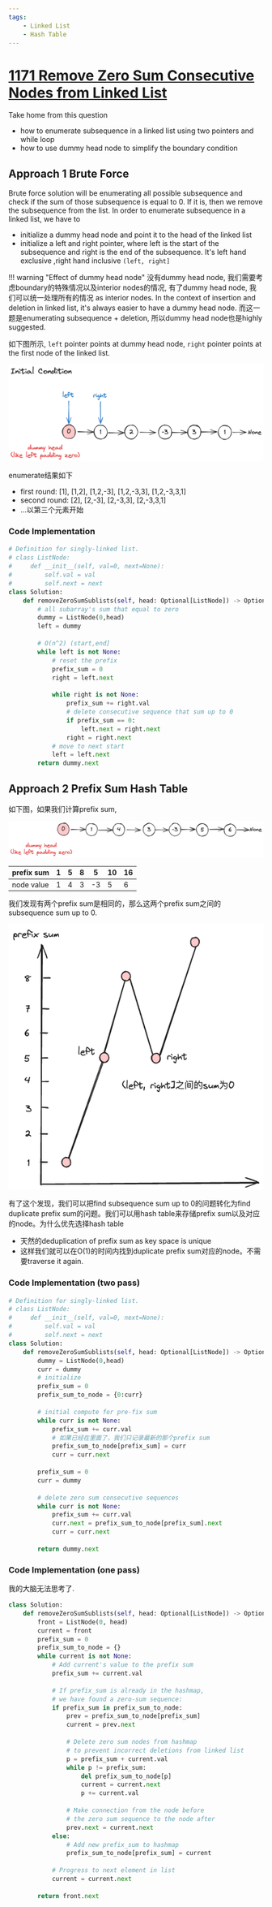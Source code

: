 ```yaml
---
tags:
    - Linked List
    - Hash Table
---
```


# [1171 Remove Zero Sum Consecutive Nodes from Linked List](https://leetcode.com/problems/remove-zero-sum-consecutive-nodes-from-linked-list/description/?envType=daily-question&envId=2024-03-12)

Take home from this question

- how to enumerate subsequence in a linked list using two pointers and while loop 
- how to use dummy head node to simplify the boundary condition

## Approach 1 Brute Force

Brute force solution will be enumerating all possible subsequence and check if the sum of those subsequence is equal to 0. If it is, then we remove the subsequence from the list. In order to enumerate subsequence in a linked list, we have to

- initialize a dummy head node and point it to the head of the linked list
- initialize a left and right pointer, where left is the start of the subsequence and right is the end of the subsequence. It's left hand exclusive ,right hand inclusive `(left, right]`

!!! warning "Effect of dummy head node"
    没有dummy head node, 我们需要考虑boundary的特殊情况以及interior nodes的情况, 有了dummy head node, 我们可以统一处理所有的情况 as interior nodes. In the context of insertion and deletion in linked list, it's always easier to have a dummy head node. 而这一题是enumerating subsequence + deletion, 所以dummy head node也是highly suggested.

如下图所示, `left` pointer points at dummy head node, `right` pointer points at the first node of the linked list. 

![](./assets/1.excalidraw.png)


enumerate结果如下

- first round: [1], [1,2], [1,2,-3], [1,2,-3,3], [1,2,-3,3,1]
- second round: [2], [2,-3], [2,-3,3], [2,-3,3,1]
- ...以第三个元素开始


### Code Implementation

```python
# Definition for singly-linked list.
# class ListNode:
#     def __init__(self, val=0, next=None):
#         self.val = val
#         self.next = next
class Solution:
    def removeZeroSumSublists(self, head: Optional[ListNode]) -> Optional[ListNode]:
        # all subarray's sum that equal to zero
        dummy = ListNode(0,head)
        left = dummy

        # O(n^2) (start,end]
        while left is not None:
            # reset the prefix
            prefix_sum = 0
            right = left.next

            while right is not None:
                prefix_sum += right.val
                # delete consecutive sequence that sum up to 0
                if prefix_sum == 0:
                    left.next = right.next
                right = right.next
            # move to next start
            left = left.next
        return dummy.next
```


## Approach 2 Prefix Sum Hash Table

如下图，如果我们计算prefix sum,

![](./assets/2.excalidraw.png)


|prefix sum|1|5|8|5|10|16|
|-|-|-|-|-|-|-|
|node value|1️|4|3|-3|5|6|

我们发现有两个prefix sum是相同的，那么这两个prefix sum之间的subsequence sum up to 0.

![](./assets/3.excalidraw.png)

有了这个发现，我们可以把find subsequence sum up to 0的问题转化为find duplicate prefix sum的问题。我们可以用hash table来存储prefix sum以及对应的node。为什么优先选择hash table

- 天然的deduplication of prefix sum as key space is unique
- 这样我们就可以在O(1)的时间内找到duplicate prefix sum对应的node。不需要traverse it again.

### Code Implementation (two pass)

```python
# Definition for singly-linked list.
# class ListNode:
#     def __init__(self, val=0, next=None):
#         self.val = val
#         self.next = next
class Solution:
    def removeZeroSumSublists(self, head: Optional[ListNode]) -> Optional[ListNode]:
        dummy = ListNode(0,head)
        curr = dummy
        # initialize     
        prefix_sum = 0
        prefix_sum_to_node = {0:curr}

        # initial compute for pre-fix sum
        while curr is not None:
            prefix_sum += curr.val            
            # 如果已经在里面了，我们只记录最新的那个prefix sum
            prefix_sum_to_node[prefix_sum] = curr
            curr = curr.next
        
        prefix_sum = 0
        curr = dummy

        # delete zero sum consecutive sequences
        while curr is not None:
            prefix_sum += curr.val
            curr.next = prefix_sum_to_node[prefix_sum].next
            curr = curr.next
        
        return dummy.next
```


### Code Implementation (one pass)

我的大脑无法思考了.

```python
class Solution:
    def removeZeroSumSublists(self, head: Optional[ListNode]) -> Optional[ListNode]:
        front = ListNode(0, head)
        current = front
        prefix_sum = 0
        prefix_sum_to_node = {}
        while current is not None:
            # Add current's value to the prefix sum
            prefix_sum += current.val

            # If prefix_sum is already in the hashmap,
            # we have found a zero-sum sequence:
            if prefix_sum in prefix_sum_to_node:
                prev = prefix_sum_to_node[prefix_sum]
                current = prev.next

                # Delete zero sum nodes from hashmap
                # to prevent incorrect deletions from linked list
                p = prefix_sum + current.val
                while p != prefix_sum:
                    del prefix_sum_to_node[p]
                    current = current.next
                    p += current.val

                # Make connection from the node before 
                # the zero sum sequence to the node after
                prev.next = current.next
            else:
                # Add new prefix_sum to hashmap
                prefix_sum_to_node[prefix_sum] = current

            # Progress to next element in list
            current = current.next

        return front.next
```
